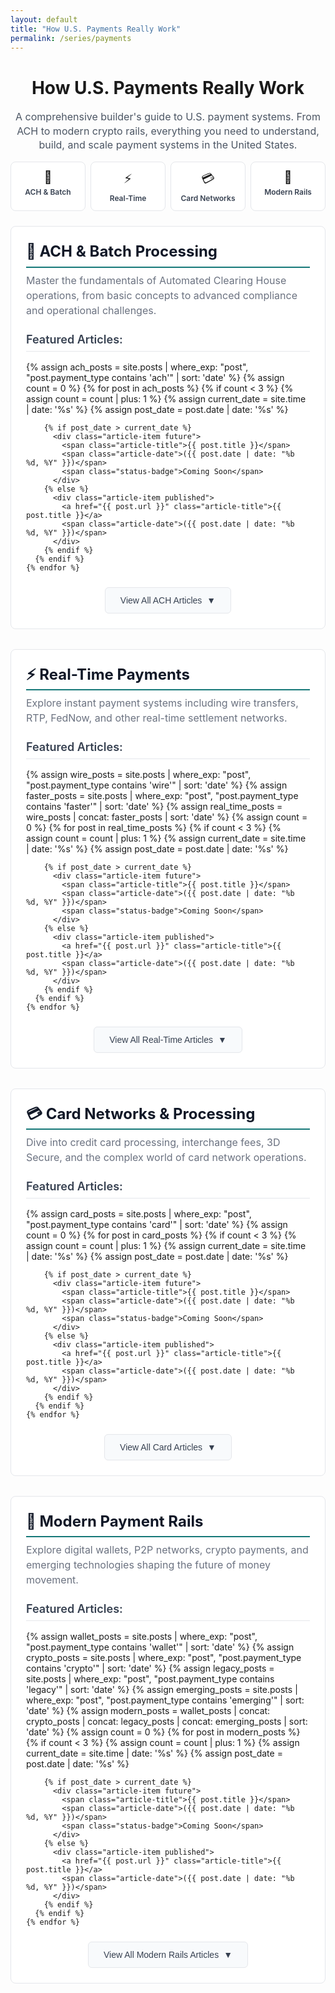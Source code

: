 ```yaml
---
layout: default
title: "How U.S. Payments Really Work"
permalink: /series/payments
---
```

# How U.S. Payments Really Work

<p class="series-intro">A comprehensive builder's guide to U.S. payment systems. From ACH to modern crypto rails, everything you need to understand, build, and scale payment systems in the United States.</p>

<!-- Quick Navigation -->
<div class="quick-nav">
  <a href="#ach-batch" class="quick-nav-item">
    <span class="nav-icon">🏦</span>
    <span class="nav-text">ACH & Batch</span>
  </a>
  <a href="#real-time" class="quick-nav-item">
    <span class="nav-icon">⚡</span>
    <span class="nav-text">Real-Time</span>
  </a>
  <a href="#card-networks" class="quick-nav-item">
    <span class="nav-icon">💳</span>
    <span class="nav-text">Card Networks</span>
  </a>
  <a href="#modern-rails" class="quick-nav-item">
    <span class="nav-icon">🚀</span>
    <span class="nav-text">Modern Rails</span>
  </a>
</div>

<!-- ACH & Batch Processing Section -->
<section id="ach-batch" class="content-section">
  <h2 class="section-title">🏦 ACH & Batch Processing</h2>
  <p class="section-description">Master the fundamentals of Automated Clearing House operations, from basic concepts to advanced compliance and operational challenges.</p>
  
  <!-- Featured Articles (Show First 3) -->
  <div class="featured-articles">
    <h3>Featured Articles:</h3>
    {% assign ach_posts = site.posts | where_exp: "post", "post.payment_type contains 'ach'" | sort: 'date' %}
    {% assign count = 0 %}
    {% for post in ach_posts %}
      {% if count < 3 %}
        {% assign count = count | plus: 1 %}
        {% assign current_date = site.time | date: '%s' %}
        {% assign post_date = post.date | date: '%s' %}
        
        {% if post_date > current_date %}
          <div class="article-item future">
            <span class="article-title">{{ post.title }}</span>
            <span class="article-date">({{ post.date | date: "%b %d, %Y" }})</span>
            <span class="status-badge">Coming Soon</span>
          </div>
        {% else %}
          <div class="article-item published">
            <a href="{{ post.url }}" class="article-title">{{ post.title }}</a>
            <span class="article-date">({{ post.date | date: "%b %d, %Y" }})</span>
          </div>
        {% endif %}
      {% endif %}
    {% endfor %}
  </div>
  
  <!-- Expandable Section -->
  <div class="expandable-section" id="ach-expanded" style="display: none;">
    <h3>All ACH Articles:</h3>
    {% for post in ach_posts %}
      {% assign current_date = site.time | date: '%s' %}
      {% assign post_date = post.date | date: '%s' %}
      
      {% if post_date > current_date %}
        <div class="article-item future">
          <span class="article-title">{{ post.title }}</span>
          <span class="article-date">({{ post.date | date: "%b %d, %Y" }})</span>
          <span class="status-badge">Coming Soon</span>
        </div>
      {% else %}
        <div class="article-item published">
          <a href="{{ post.url }}" class="article-title">{{ post.title }}</a>
          <span class="article-date">({{ post.date | date: "%b %d, %Y" }})</span>
        </div>
      {% endif %}
    {% endfor %}
  </div>
  
  <!-- View All Button -->
  <div class="view-all-container">
    <button class="view-all-btn" onclick="toggleSection('ach-expanded', this)">
      <span class="btn-text">View All ACH Articles</span>
      <span class="btn-icon">▼</span>
    </button>
  </div>
</section>

<!-- Real-Time Payments Section -->
<section id="real-time" class="content-section">
  <h2 class="section-title">⚡ Real-Time Payments</h2>
  <p class="section-description">Explore instant payment systems including wire transfers, RTP, FedNow, and other real-time settlement networks.</p>
  
  <!-- Featured Articles (Show First 3) -->
  <div class="featured-articles">
    <h3>Featured Articles:</h3>
    {% assign wire_posts = site.posts | where_exp: "post", "post.payment_type contains 'wire'" | sort: 'date' %}
    {% assign faster_posts = site.posts | where_exp: "post", "post.payment_type contains 'faster'" | sort: 'date' %}
    {% assign real_time_posts = wire_posts | concat: faster_posts | sort: 'date' %}
    {% assign count = 0 %}
    {% for post in real_time_posts %}
      {% if count < 3 %}
        {% assign count = count | plus: 1 %}
        {% assign current_date = site.time | date: '%s' %}
        {% assign post_date = post.date | date: '%s' %}
        
        {% if post_date > current_date %}
          <div class="article-item future">
            <span class="article-title">{{ post.title }}</span>
            <span class="article-date">({{ post.date | date: "%b %d, %Y" }})</span>
            <span class="status-badge">Coming Soon</span>
          </div>
        {% else %}
          <div class="article-item published">
            <a href="{{ post.url }}" class="article-title">{{ post.title }}</a>
            <span class="article-date">({{ post.date | date: "%b %d, %Y" }})</span>
          </div>
        {% endif %}
      {% endif %}
    {% endfor %}
  </div>
  
  <!-- Expandable Section -->
  <div class="expandable-section" id="realtime-expanded" style="display: none;">
    <h3>All Real-Time Articles:</h3>
    {% assign all_wire_posts = site.posts | where_exp: "post", "post.payment_type contains 'wire'" | sort: 'date' %}
    {% assign all_faster_posts = site.posts | where_exp: "post", "post.payment_type contains 'faster'" | sort: 'date' %}
    {% assign all_realtime_posts = all_wire_posts | concat: all_faster_posts | sort: 'date' %}
    {% for post in all_realtime_posts %}
      {% assign current_date = site.time | date: '%s' %}
      {% assign post_date = post.date | date: '%s' %}
      
      {% if post_date > current_date %}
        <div class="article-item future">
          <span class="article-title">{{ post.title }}</span>
          <span class="article-date">({{ post.date | date: "%b %d, %Y" }})</span>
          <span class="status-badge">Coming Soon</span>
        </div>
      {% else %}
        <div class="article-item published">
          <a href="{{ post.url }}" class="article-title">{{ post.title }}</a>
          <span class="article-date">({{ post.date | date: "%b %d, %Y" }})</span>
        </div>
      {% endif %}
    {% endfor %}
  </div>
  
  <!-- View All Button -->
  <div class="view-all-container">
    <button class="view-all-btn" onclick="toggleSection('realtime-expanded', this)">
      <span class="btn-text">View All Real-Time Articles</span>
      <span class="btn-icon">▼</span>
    </button>
  </div>
</section>

<!-- Card Networks Section -->
<section id="card-networks" class="content-section">
  <h2 class="section-title">💳 Card Networks & Processing</h2>
  <p class="section-description">Dive into credit card processing, interchange fees, 3D Secure, and the complex world of card network operations.</p>
  
  <!-- Featured Articles (Show First 3) -->
  <div class="featured-articles">
    <h3>Featured Articles:</h3>
    {% assign card_posts = site.posts | where_exp: "post", "post.payment_type contains 'card'" | sort: 'date' %}
    {% assign count = 0 %}
    {% for post in card_posts %}
      {% if count < 3 %}
        {% assign count = count | plus: 1 %}
        {% assign current_date = site.time | date: '%s' %}
        {% assign post_date = post.date | date: '%s' %}
        
        {% if post_date > current_date %}
          <div class="article-item future">
            <span class="article-title">{{ post.title }}</span>
            <span class="article-date">({{ post.date | date: "%b %d, %Y" }})</span>
            <span class="status-badge">Coming Soon</span>
          </div>
        {% else %}
          <div class="article-item published">
            <a href="{{ post.url }}" class="article-title">{{ post.title }}</a>
            <span class="article-date">({{ post.date | date: "%b %d, %Y" }})</span>
          </div>
        {% endif %}
      {% endif %}
    {% endfor %}
  </div>
  
  <!-- Expandable Section -->
  <div class="expandable-section" id="cards-expanded" style="display: none;">
    <h3>All Card Articles:</h3>
    {% for post in card_posts %}
      {% assign current_date = site.time | date: '%s' %}
      {% assign post_date = post.date | date: '%s' %}
      
      {% if post_date > current_date %}
        <div class="article-item future">
          <span class="article-title">{{ post.title }}</span>
          <span class="article-date">({{ post.date | date: "%b %d, %Y" }})</span>
          <span class="status-badge">Coming Soon</span>
        </div>
      {% else %}
        <div class="article-item published">
          <a href="{{ post.url }}" class="article-title">{{ post.title }}</a>
          <span class="article-date">({{ post.date | date: "%b %d, %Y" }})</span>
        </div>
      {% endif %}
    {% endfor %}
  </div>
  
  <!-- View All Button -->
  <div class="view-all-container">
    <button class="view-all-btn" onclick="toggleSection('cards-expanded', this)">
      <span class="btn-text">View All Card Articles</span>
      <span class="btn-icon">▼</span>
    </button>
  </div>
</section>

<!-- Modern Rails Section -->
<section id="modern-rails" class="content-section">
  <h2 class="section-title">🚀 Modern Payment Rails</h2>
  <p class="section-description">Explore digital wallets, P2P networks, crypto payments, and emerging technologies shaping the future of money movement.</p>
  
  <!-- Featured Articles (Show First 3) -->
  <div class="featured-articles">
    <h3>Featured Articles:</h3>
    {% assign wallet_posts = site.posts | where_exp: "post", "post.payment_type contains 'wallet'" | sort: 'date' %}
    {% assign crypto_posts = site.posts | where_exp: "post", "post.payment_type contains 'crypto'" | sort: 'date' %}
    {% assign legacy_posts = site.posts | where_exp: "post", "post.payment_type contains 'legacy'" | sort: 'date' %}
    {% assign emerging_posts = site.posts | where_exp: "post", "post.payment_type contains 'emerging'" | sort: 'date' %}
    {% assign modern_posts = wallet_posts | concat: crypto_posts | concat: legacy_posts | concat: emerging_posts | sort: 'date' %}
    {% assign count = 0 %}
    {% for post in modern_posts %}
      {% if count < 3 %}
        {% assign count = count | plus: 1 %}
        {% assign current_date = site.time | date: '%s' %}
        {% assign post_date = post.date | date: '%s' %}
        
        {% if post_date > current_date %}
          <div class="article-item future">
            <span class="article-title">{{ post.title }}</span>
            <span class="article-date">({{ post.date | date: "%b %d, %Y" }})</span>
            <span class="status-badge">Coming Soon</span>
          </div>
        {% else %}
          <div class="article-item published">
            <a href="{{ post.url }}" class="article-title">{{ post.title }}</a>
            <span class="article-date">({{ post.date | date: "%b %d, %Y" }})</span>
          </div>
        {% endif %}
      {% endif %}
    {% endfor %}
  </div>
  
  <!-- Expandable Section -->
  <div class="expandable-section" id="modern-expanded" style="display: none;">
    <h3>All Modern Rails Articles:</h3>
    {% assign all_wallet_posts = site.posts | where_exp: "post", "post.payment_type contains 'wallet'" | sort: 'date' %}
    {% assign all_crypto_posts = site.posts | where_exp: "post", "post.payment_type contains 'crypto'" | sort: 'date' %}
    {% assign all_legacy_posts = site.posts | where_exp: "post", "post.payment_type contains 'legacy'" | sort: 'date' %}
    {% assign all_emerging_posts = site.posts | where_exp: "post", "post.payment_type contains 'emerging'" | sort: 'date' %}
    {% assign all_modern_posts = all_wallet_posts | concat: all_crypto_posts | concat: all_legacy_posts | concat: all_emerging_posts | sort: 'date' %}
    {% for post in all_modern_posts %}
      {% assign current_date = site.time | date: '%s' %}
      {% assign post_date = post.date | date: '%s' %}
      
      {% if post_date > current_date %}
        <div class="article-item future">
          <span class="article-title">{{ post.title }}</span>
          <span class="article-date">({{ post.date | date: "%b %d, %Y" }})</span>
          <span class="status-badge">Coming Soon</span>
        </div>
      {% else %}
        <div class="article-item published">
          <a href="{{ post.url }}" class="article-title">{{ post.title }}</a>
          <span class="article-date">({{ post.date | date: "%b %d, %Y" }})</span>
        </div>
      {% endif %}
    {% endfor %}
  </div>
  
  <!-- View All Button -->
  <div class="view-all-container">
    <button class="view-all-btn" onclick="toggleSection('modern-expanded', this)">
      <span class="btn-text">View All Modern Rails Articles</span>
      <span class="btn-icon">▼</span>
    </button>
  </div>
</section>

<!-- JavaScript for Toggle Functionality -->
<script>
function toggleSection(sectionId, button) {
  const section = document.getElementById(sectionId);
  const btnText = button.querySelector('.btn-text');
  const btnIcon = button.querySelector('.btn-icon');
  
  if (section.style.display === 'none') {
    section.style.display = 'block';
    btnText.textContent = btnText.textContent.replace('View All', 'Show Less');
    btnIcon.textContent = '▲';
    button.classList.add('expanded');
  } else {
    section.style.display = 'none';
    btnText.textContent = btnText.textContent.replace('Show Less', 'View All');
    btnIcon.textContent = '▼';
    button.classList.remove('expanded');
  }
}
</script>

<style>
/* Series Introduction */
.series-intro {
  font-size: 1rem;
  color: #4b5563;
  line-height: 1.4;
  margin: 0.75rem 0 1rem 0;
  text-align: center;
  max-width: 600px;
  margin-left: auto;
  margin-right: auto;
}

/* Main Heading */
h1 {
  text-align: center;
}

/* Quick Navigation */
.quick-nav {
  display: grid;
  grid-template-columns: repeat(4, 1fr);
  gap: 0.5rem;
  margin: 1rem 0 1.5rem 0;
}

.quick-nav-item {
  display: flex;
  flex-direction: column;
  align-items: center;
  padding: 0.75rem 0.5rem;
  background: white;
  border: 1px solid #e5e7eb;
  border-radius: 8px;
  text-decoration: none;
  color: inherit;
  transition: all 0.2s ease;
  text-align: center;
}

.quick-nav-item:hover {
  border-color: #157878;
  transform: translateY(-2px);
  box-shadow: 0 4px 12px rgba(21, 120, 120, 0.15);
  text-decoration: none;
}

.nav-icon {
  font-size: 1.25rem;
  margin-bottom: 0.25rem;
}

.nav-text {
  font-weight: 600;
  color: #374151;
  font-size: 0.75rem;
}

/* Content Sections */
.content-section {
  margin-bottom: 2rem;
  padding: 1.5rem;
  background: white;
  border-radius: 8px;
  border: 1px solid #e5e7eb;
}

.section-title {
  font-size: 1.5rem;
  font-weight: 700;
  color: #111827;
  margin: 0 0 0.5rem 0;
  line-height: 1.3;
  border-bottom: 2px solid #157878;
  padding-bottom: 0.5rem;
}

.section-description {
  font-size: 1rem;
  color: #6b7280;
  line-height: 1.5;
  margin: 0 0 1.5rem 0;
  max-width: 700px;
}

/* Featured Articles */
.featured-articles {
  margin-bottom: 1.5rem;
}

.featured-articles h3 {
  font-size: 1.125rem;
  font-weight: 600;
  color: #374151;
  margin: 0 0 1rem 0;
  padding-bottom: 0.5rem;
  border-bottom: 1px solid #e5e7eb;
}

/* Article Items */
.article-item {
  display: flex;
  align-items: center;
  gap: 0.75rem;
  padding: 0.75rem 0;
  border-bottom: 1px solid #f3f4f6;
}

.article-item:last-child {
  border-bottom: none;
}

.article-title {
  font-size: 1rem;
  font-weight: 500;
  color: #111827;
  text-decoration: none;
  flex: 1;
}

.article-title:hover {
  color: #157878;
}

.article-date {
  font-size: 0.875rem;
  color: #6b7280;
  font-weight: 400;
}

.status-badge {
  font-size: 0.75rem;
  background: #f59e0b;
  color: white;
  padding: 0.25rem 0.5rem;
  border-radius: 6px;
  font-weight: 500;
}

/* Future Articles */
.article-item.future .article-title {
  color: #9ca3af;
  font-style: italic;
}

.article-item.future .article-date {
  color: #9ca3af;
}

/* Expandable Sections */
.expandable-section {
  margin-top: 1rem;
  padding-top: 1rem;
  border-top: 1px solid #e5e7eb;
}

.expandable-section h3 {
  font-size: 1.125rem;
  font-weight: 600;
  color: #374151;
  margin: 0 0 1rem 0;
  padding-bottom: 0.5rem;
  border-bottom: 1px solid #e5e7eb;
}

/* View All Button */
.view-all-container {
  text-align: center;
  margin-top: 1rem;
}

.view-all-btn {
  background: #f8fafc;
  border: 1px solid #e5e7eb;
  border-radius: 6px;
  padding: 0.75rem 1.5rem;
  font-size: 0.875rem;
  font-weight: 500;
  color: #374151;
  cursor: pointer;
  transition: all 0.2s ease;
  display: inline-flex;
  align-items: center;
  gap: 0.5rem;
}

.view-all-btn:hover {
  background: #f1f5f9;
  border-color: #157878;
  color: #157878;
}

.view-all-btn.expanded {
  background: #157878;
  color: white;
  border-color: #157878;
}

.btn-icon {
  transition: transform 0.2s ease;
}

/* Mobile Responsive */
@media (max-width: 768px) {
  .quick-nav {
    grid-template-columns: repeat(2, 1fr);
    gap: 0.375rem;
  }
  
  .section-title {
    font-size: 1.25rem;
  }
  
  .series-intro {
    font-size: 0.875rem;
    margin: 0.5rem 0 0.75rem 0;
  }
  
  .content-section {
    margin-bottom: 1.5rem;
    padding: 1rem;
  }
  
  .view-all-btn {
    padding: 0.625rem 1.25rem;
    font-size: 0.8125rem;
  }
  
  .article-item {
    flex-direction: column;
    align-items: flex-start;
    gap: 0.5rem;
  }
  
  .article-date {
    font-size: 0.8125rem;
  }
}

@media (max-width: 480px) {
  .quick-nav {
    grid-template-columns: 1fr;
  }
  
  .quick-nav-item {
    padding: 0.625rem 0.375rem;
  }
  
  .nav-icon {
    font-size: 1.125rem;
  }
  
  .nav-text {
    font-size: 0.6875rem;
  }
}
</style>
